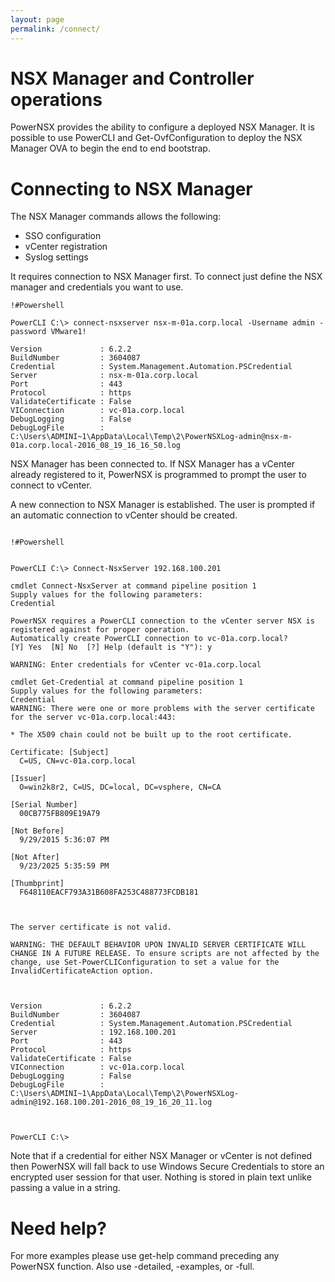 ```yaml
---
layout: page
permalink: /connect/
---
```

# NSX Manager and Controller operations

PowerNSX provides the ability to configure a deployed NSX Manager. It is possible to use PowerCLI and Get-OvfConfiguration to deploy the NSX Manager OVA to begin the end to end bootstrap.


# Connecting to NSX Manager

The NSX Manager commands allows the following:

* SSO configuration
* vCenter registration
* Syslog settings

It requires connection to NSX Manager first. To connect just define the NSX manager and credentials you want to use.

```
!#Powershell

PowerCLI C:\> connect-nsxserver nsx-m-01a.corp.local -Username admin -password VMware1!

Version             : 6.2.2
BuildNumber         : 3604087
Credential          : System.Management.Automation.PSCredential
Server              : nsx-m-01a.corp.local
Port                : 443
Protocol            : https
ValidateCertificate : False
VIConnection        : vc-01a.corp.local
DebugLogging        : False
DebugLogFile        : C:\Users\ADMINI~1\AppData\Local\Temp\2\PowerNSXLog-admin@nsx-m-01a.corp.local-2016_08_19_16_16_50.log

```

NSX Manager has been connected to. If NSX Manager has a vCenter already registered to it, PowerNSX is programmed to prompt the user to connect to vCenter.

A new connection to NSX Manager is established. The user is prompted if an automatic connection to vCenter should be created.

```

!#Powershell


PowerCLI C:\> Connect-NsxServer 192.168.100.201

cmdlet Connect-NsxServer at command pipeline position 1
Supply values for the following parameters:
Credential

PowerNSX requires a PowerCLI connection to the vCenter server NSX is registered against for proper operation.
Automatically create PowerCLI connection to vc-01a.corp.local?
[Y] Yes  [N] No  [?] Help (default is "Y"): y

WARNING: Enter credentials for vCenter vc-01a.corp.local

cmdlet Get-Credential at command pipeline position 1
Supply values for the following parameters:
Credential
WARNING: There were one or more problems with the server certificate for the server vc-01a.corp.local:443:

* The X509 chain could not be built up to the root certificate.

Certificate: [Subject]
  C=US, CN=vc-01a.corp.local

[Issuer]
  O=win2k8r2, C=US, DC=local, DC=vsphere, CN=CA

[Serial Number]
  00CB775FB809E19A79

[Not Before]
  9/29/2015 5:36:07 PM

[Not After]
  9/23/2025 5:35:59 PM

[Thumbprint]
  F648110EACF793A31B608FA253C488773FCDB181



The server certificate is not valid.

WARNING: THE DEFAULT BEHAVIOR UPON INVALID SERVER CERTIFICATE WILL CHANGE IN A FUTURE RELEASE. To ensure scripts are not affected by the
change, use Set-PowerCLIConfiguration to set a value for the InvalidCertificateAction option.



Version             : 6.2.2
BuildNumber         : 3604087
Credential          : System.Management.Automation.PSCredential
Server              : 192.168.100.201
Port                : 443
Protocol            : https
ValidateCertificate : False
VIConnection        : vc-01a.corp.local
DebugLogging        : False
DebugLogFile        : C:\Users\ADMINI~1\AppData\Local\Temp\2\PowerNSXLog-admin@192.168.100.201-2016_08_19_16_20_11.log



PowerCLI C:\>

```

Note that if a credential for either NSX Manager or vCenter is not defined then PowerNSX will fall back to use Windows Secure Credentials to store an encrypted user session for that user. Nothing is stored in plain text unlike passing a value in a string.

# Need help?

For more examples please use get-help command preceding any PowerNSX function. Also use -detailed, -examples, or -full.
